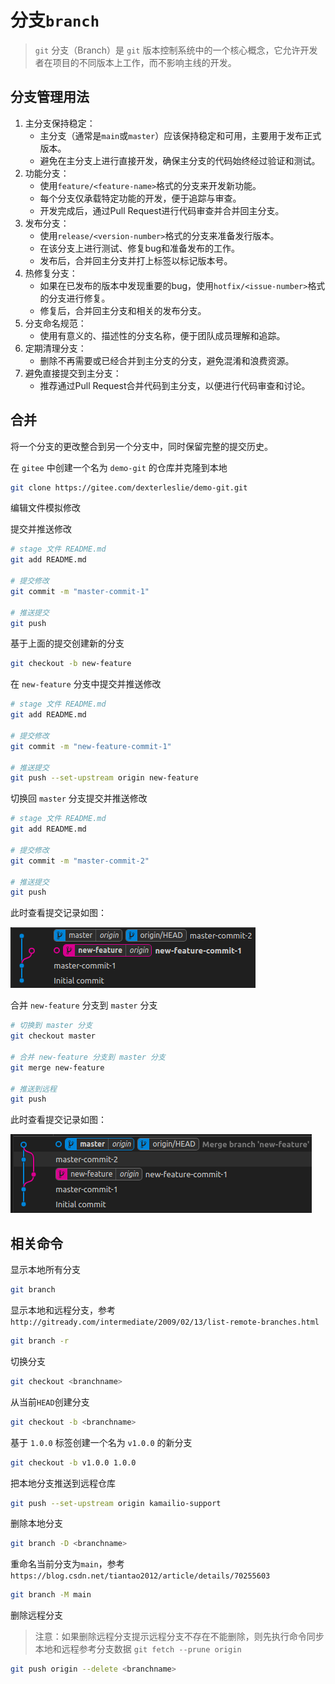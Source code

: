 # 分支`branch`

> `git` 分支（Branch）是 `git` 版本控制系统中的一个核心概念，它允许开发者在项目的不同版本上工作，而不影响主线的开发。

## 分支管理用法

1. 主分支保持稳定：
   - 主分支（通常是`main`或`master`）应该保持稳定和可用，主要用于发布正式版本。
   - 避免在主分支上进行直接开发，确保主分支的代码始终经过验证和测试。
2. 功能分支：
   - 使用`feature/<feature-name>`格式的分支来开发新功能。
   - 每个分支仅承载特定功能的开发，便于追踪与审查。
   - 开发完成后，通过Pull Request进行代码审查并合并回主分支。
3. 发布分支：
   - 使用`release/<version-number>`格式的分支来准备发行版本。
   - 在该分支上进行测试、修复bug和准备发布的工作。
   - 发布后，合并回主分支并打上标签以标记版本号。
4. 热修复分支：
   - 如果在已发布的版本中发现重要的bug，使用`hotfix/<issue-number>`格式的分支进行修复。
   - 修复后，合并回主分支和相关的发布分支。
5. 分支命名规范：
   - 使用有意义的、描述性的分支名称，便于团队成员理解和追踪。
6. 定期清理分支：
   - 删除不再需要或已经合并到主分支的分支，避免混淆和浪费资源。
7. 避免直接提交到主分支：
   - 推荐通过Pull Request合并代码到主分支，以便进行代码审查和讨论。



## 合并

将一个分支的更改整合到另一个分支中，同时保留完整的提交历史。

在 `gitee` 中创建一个名为 `demo-git` 的仓库并克隆到本地

```sh
git clone https://gitee.com/dexterleslie/demo-git.git
```

编辑文件模拟修改

提交并推送修改

```sh
# stage 文件 README.md
git add README.md

# 提交修改
git commit -m "master-commit-1"

# 推送提交
git push
```

基于上面的提交创建新的分支

```sh
git checkout -b new-feature
```

在 `new-feature` 分支中提交并推送修改

```sh
# stage 文件 README.md
git add README.md

# 提交修改
git commit -m "new-feature-commit-1"

# 推送提交
git push --set-upstream origin new-feature
```

切换回 `master` 分支提交并推送修改

```sh
# stage 文件 README.md
git add README.md

# 提交修改
git commit -m "master-commit-2"

# 推送提交
git push
```

此时查看提交记录如图：

![merge-1](merge-1.png)

合并 `new-feature` 分支到 `master` 分支

```sh
# 切换到 master 分支
git checkout master

# 合并 new-feature 分支到 master 分支
git merge new-feature

# 推送到远程
git push
```

此时查看提交记录如图：

![image-20250615180430471](merge-2.png)



## 相关命令

显示本地所有分支

```bash
git branch
```

显示本地和远程分支，参考`http://gitready.com/intermediate/2009/02/13/list-remote-branches.html`

```bash
git branch -r
```

切换分支

```bash
git checkout <branchname>
```

从当前`HEAD`创建分支

```bash
git checkout -b <branchname>
```

基于 `1.0.0` 标签创建一个名为 `v1.0.0` 的新分支

```bash
git checkout -b v1.0.0 1.0.0
```

把本地分支推送到远程仓库

```bash
git push --set-upstream origin kamailio-support
```

删除本地分支

```bash
git branch -D <branchname>
```

重命名当前分支为`main`，参考`https://blog.csdn.net/tiantao2012/article/details/70255603`

```bash
git branch -M main
```

删除远程分支

> 注意：如果删除远程分支提示远程分支不存在不能删除，则先执行命令同步本地和远程参考分支数据 `git fetch --prune origin`

```bash
git push origin --delete <branchname>
```

